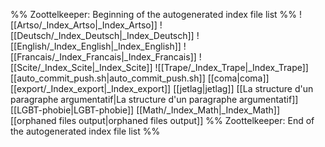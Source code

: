 %% Zoottelkeeper: Beginning of the autogenerated index file list  %%
 ![[Artso/_Index_Artso|_Index_Artso]]
 ![[Deutsch/_Index_Deutsch|_Index_Deutsch]]
 ![[English/_Index_English|_Index_English]]
 ![[Francais/_Index_Francais|_Index_Francais]]
 ![[Scite/_Index_Scite|_Index_Scite]]
 ![[Trape/_Index_Trape|_Index_Trape]]
 [[auto_commit_push.sh|auto_commit_push.sh]]
 [[coma|coma]]
 [[export/_Index_export|_Index_export]]
 [[jetlag|jetlag]]
 [[La structure d'un paragraphe argumentatif|La structure d'un paragraphe argumentatif]]
 [[LGBT-phobie|LGBT-phobie]]
 [[Math/_Index_Math|_Index_Math]]
 [[orphaned files output|orphaned files output]]
%% Zoottelkeeper: End of the autogenerated index file list  %%
